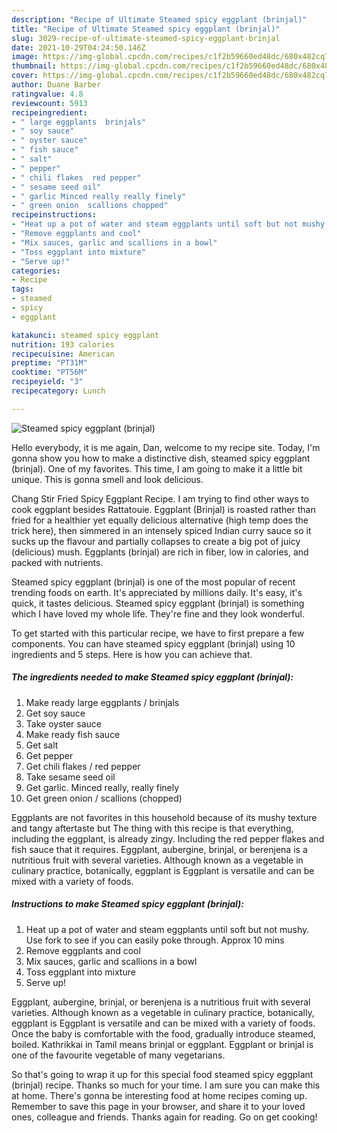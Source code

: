 ```yaml
---
description: "Recipe of Ultimate Steamed spicy eggplant (brinjal)"
title: "Recipe of Ultimate Steamed spicy eggplant (brinjal)"
slug: 3029-recipe-of-ultimate-steamed-spicy-eggplant-brinjal
date: 2021-10-29T04:24:50.146Z
image: https://img-global.cpcdn.com/recipes/c1f2b59660ed48dc/680x482cq70/steamed-spicy-eggplant-brinjal-recipe-main-photo.jpg
thumbnail: https://img-global.cpcdn.com/recipes/c1f2b59660ed48dc/680x482cq70/steamed-spicy-eggplant-brinjal-recipe-main-photo.jpg
cover: https://img-global.cpcdn.com/recipes/c1f2b59660ed48dc/680x482cq70/steamed-spicy-eggplant-brinjal-recipe-main-photo.jpg
author: Duane Barber
ratingvalue: 4.8
reviewcount: 5913
recipeingredient:
- " large eggplants  brinjals"
- " soy sauce"
- " oyster sauce"
- " fish sauce"
- " salt"
- " pepper"
- " chili flakes  red pepper"
- " sesame seed oil"
- " garlic Minced really really finely"
- " green onion  scallions chopped"
recipeinstructions:
- "Heat up a pot of water and steam eggplants until soft but not mushy. Use fork to see if you can easily poke through. Approx 10 mins"
- "Remove eggplants and cool"
- "Mix sauces, garlic and scallions in a bowl"
- "Toss eggplant into mixture"
- "Serve up!"
categories:
- Recipe
tags:
- steamed
- spicy
- eggplant

katakunci: steamed spicy eggplant 
nutrition: 193 calories
recipecuisine: American
preptime: "PT31M"
cooktime: "PT56M"
recipeyield: "3"
recipecategory: Lunch

---
```



![Steamed spicy eggplant (brinjal)](https://img-global.cpcdn.com/recipes/c1f2b59660ed48dc/680x482cq70/steamed-spicy-eggplant-brinjal-recipe-main-photo.jpg)

Hello everybody, it is me again, Dan, welcome to my recipe site. Today, I'm gonna show you how to make a distinctive dish, steamed spicy eggplant (brinjal). One of my favorites. This time, I am going to make it a little bit unique. This is gonna smell and look delicious.

Chang Stir Fried Spicy Eggplant Recipe. I am trying to find other ways to cook eggplant besides Rattatouie. Eggplant (Brinjal) is roasted rather than fried for a healthier yet equally delicious alternative (high temp does the trick here), then simmered in an intensely spiced Indian curry sauce so it sucks up the flavour and partially collapses to create a big pot of juicy (delicious) mush. Eggplants (brinjal) are rich in fiber, low in calories, and packed with nutrients.

Steamed spicy eggplant (brinjal) is one of the most popular of recent trending foods on earth. It's appreciated by millions daily. It's easy, it's quick, it tastes delicious. Steamed spicy eggplant (brinjal) is something which I have loved my whole life. They're fine and they look wonderful.


To get started with this particular recipe, we have to first prepare a few components. You can have steamed spicy eggplant (brinjal) using 10 ingredients and 5 steps. Here is how you can achieve that.

<!--inarticleads1-->

##### The ingredients needed to make Steamed spicy eggplant (brinjal):

1. Make ready  large eggplants / brinjals
1. Get  soy sauce
1. Take  oyster sauce
1. Make ready  fish sauce
1. Get  salt
1. Get  pepper
1. Get  chili flakes / red pepper
1. Take  sesame seed oil
1. Get  garlic. Minced really, really finely
1. Get  green onion / scallions (chopped)


Eggplants are not favorites in this household because of its mushy texture and tangy aftertaste but The thing with this recipe is that everything, including the eggplant, is already zingy. Including the red pepper flakes and fish sauce that it requires. Eggplant, aubergine, brinjal, or berenjena is a nutritious fruit with several varieties. Although known as a vegetable in culinary practice, botanically, eggplant is Eggplant is versatile and can be mixed with a variety of foods. 

<!--inarticleads2-->

##### Instructions to make Steamed spicy eggplant (brinjal):

1. Heat up a pot of water and steam eggplants until soft but not mushy. Use fork to see if you can easily poke through. Approx 10 mins
1. Remove eggplants and cool
1. Mix sauces, garlic and scallions in a bowl
1. Toss eggplant into mixture
1. Serve up!


Eggplant, aubergine, brinjal, or berenjena is a nutritious fruit with several varieties. Although known as a vegetable in culinary practice, botanically, eggplant is Eggplant is versatile and can be mixed with a variety of foods. Once the baby is comfortable with the food, gradually introduce steamed, boiled. Kathrikkai in Tamil means brinjal or eggplant. Eggplant or brinjal is one of the favourite vegetable of many vegetarians. 

So that's going to wrap it up for this special food steamed spicy eggplant (brinjal) recipe. Thanks so much for your time. I am sure you can make this at home. There's gonna be interesting food at home recipes coming up. Remember to save this page in your browser, and share it to your loved ones, colleague and friends. Thanks again for reading. Go on get cooking!
